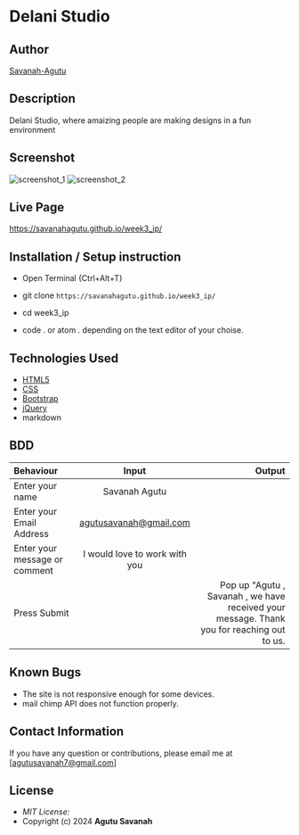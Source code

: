 # Delani Studio

## Author

[Savanah-Agutu](https://savanahagutu.github.io/week3_ip/)

## Description

Delani Studio, where amaizing people are making designs in a fun environment

## Screenshot
![screenshot_1](https://user-images.githubusercontent.com/62004236/109428040-32773e00-7a06-11eb-889f-202397867166.png)
![screenshot_2](https://user-images.githubusercontent.com/62004236/109428043-3acf7900-7a06-11eb-95a2-fb721635b36e.png)


## Live Page 
https://savanahagutu.github.io/week3_ip/


## Installation / Setup instruction
* Open Terminal {Ctrl+Alt+T}

* git clone ```https://savanahagutu.github.io/week3_ip/```

* cd week3_ip

* code . or atom . depending on the text editor of your choise.

## Technologies Used

* [HTML5](https://github.com/topics/html5)
* [CSS](https://github.com/topics/css3)
* [Bootstrap](https://github.com/topics/bootstrap)
* [jQuery](https://github.com/topics/javascript)
* markdown


## BDD
| Behaviour      | Input        | Output       |
| :------------- | :----------: | -----------: |
|  Enter your name  |   Savanah Agutu |     |
| Enter your Email Address  | agutusavanah@gmail.com |   |
| Enter your message or comment   |  I would love to work with you     |     |
| Press Submit|     |Pop up "Agutu , Savanah , we have received your message. Thank you for reaching out to us.|

## Known Bugs
* The site is not responsive enough for some devices. 
* mail chimp API does not function properly.

## Contact Information 

If you have any question or contributions, please email me at [agutusavanah7@gmail.com]

## License
* *MIT License:*
* Copyright (c) 2024 **Agutu Savanah**